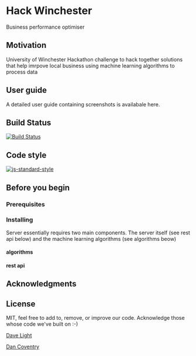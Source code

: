 # Hack Winchester
Business performance optimiser

## Motivation
University of Winchester Hackathon challenge to hack together solutions that help imrpove local business using machine learning algorithms to process data

## User guide
A detailed user guide containing screenshots is availabale here.

## Build Status
[![Build Status](https://travis-ci.com/dtlight/hack-winchester.svg?token=8VzQcFZGdx7xQoVYeEZv&branch=master)](https://travis-ci.com/dtlight/hack-winchester)

## Code style

[![js-standard-style](https://img.shields.io/badge/code%20style-standard-brightgreen.svg?style=flat)](https://www.python.org/dev/peps/pep-0008/)

## Before you begin

### Prerequisites

### Installing
Server essentially requires two main components. The server itself (see rest api below) and the machine learning algorithms (see algorithms beow)
#### algorithms

#### rest api

## Acknowledgments


## License

MIT, feel free to add to, remove, or improve our code. Acknowledge those whose code we've built on :-)

[Dave Light](davelight.io)

[Dan Coventry](dcoventry97.github.io)

